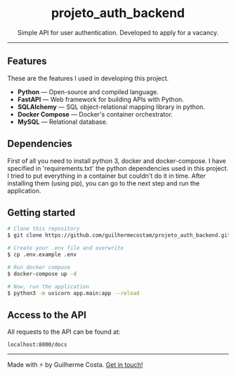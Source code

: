 <h1 align="center">
<br>
projeto_auth_backend
</h1>

<p align="center">Simple API for user authentication. Developed to apply for a vacancy.</p>

<hr />

## Features

These are the features I used in developing this project.

- **Python** — Open-source and compiled language.
- **FastAPI** — Web framework for building APIs with Python.
- **SQLAlchemy** —  SQL object-relational mapping library in python.
- **Docker Compose** — Docker's container orchestrator.
- **MySQL** — Relational database.

## Dependencies

First of all you need to install python 3, docker and docker-compose. I have specified in 'requirements.txt' the python dependencies used in this project. I tried to put everything in a container but couldn't do it in time. After installing them (using pip), you can go to the next step and run the application.

## Getting started

```bash
# Clone this repository
$ git clone https://github.com/guilhermecostam/projeto_auth_backend.git

# Create your .env file and overwrite
$ cp .env.example .env

# Run docker compose
$ docker-compose up -d

# Now, run the application
$ python3 -m uvicorn app.main:app --reload 
```

## Access to the API
All requests to the API can be found at:

```shell
localhost:8000/docs
```

---

Made with :zap: by Guilherme Costa. [Get in touch!](https://www.linkedin.com/in/guilhermecostam/)